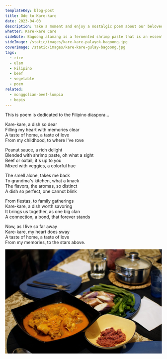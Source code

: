 ```yaml
---
templateKey: blog-post
title: Ode to Kare-kare
date: 2023-04-03
description: Take a moment and enjoy a nostalgic poem about our beloved Kare-kare, a traditional Filipino beef stew made with oxtail, tripe and savory peanut sauce with vegetables.
whetter: Kare-kare Care
sideNote: Bagoong alamang is a fermented shrimp paste that is an essential ingredient in many Filipino dishes, including beef kare-kare. It is a salty and savory condiment that adds depth of flavor to the dish and serves as a perfect complement to the richness of the peanut sauce. The combination of the creamy peanut sauce and the salty, umami-rich bagoong alamang is what makes beef kare-kare such a beloved and unique dish in Filipino cuisine.
sideImage: /static/images/kare-kare-palayok-bagoong.jpg
coverImage: /static/images/kare-kare-gulay-bagoong.jpg
tags:
  - rice
  - ulam
  - Filipino
  - beef
  - vegetable
  - poem
related:
  - monggolian-beef-lumpia
  - bopis
---
```

This is poem is dedicated to the Filipino diaspora...

Kare-kare, a dish so dear\
Filling my heart with memories clear\
A taste of home, a taste of love\
From my childhood, to where I've rove

Peanut sauce, a rich delight\
Blended with shrimp paste, oh what a sight\
Beef or oxtail, it's up to you\
Mixed with veggies, a colorful hue

The smell alone, takes me back\
To grandma's kitchen, what a knack\
The flavors, the aromas, so distinct\
A dish so perfect, one cannot blink

From fiestas, to family gatherings\
Kare-kare, a dish worth savoring\
It brings us together, as one big clan\
A connection, a bond, that forever stands

Now, as I live so far away\
Kare-kare, my heart does sway\
A taste of home, a taste of love\
From my memories, to the stars above.

![Pinakbet served in a bowl](/static/images/kare-kare-table.jpg)

